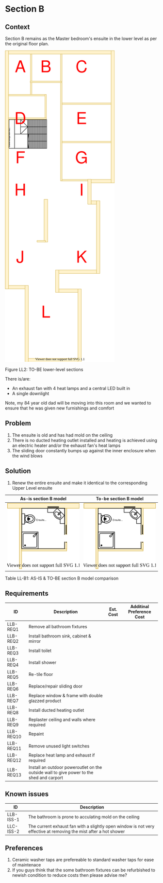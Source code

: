 # Section B

## Context
Section B remains as the Master bedroom's ensuite in the lower level as per the original floor plan.

![TO-BE lower-level diagram](Lower-Level-TO-BE-sections.svg)

Figure LL2: TO-BE lower-level sections

There is/are:
* An exhaust fan with 4 heat lamps and a central LED built in
* A single downlight  

Note, my 84 year old dad will be moving into this room and we wanted to ensure that he was given new furnishings and comfort

## Problem
1. The ensuite is old and has had mold on the ceiling
2. There is no ducted heating outlet installed and heating is achieved using an electric heater and/or the exhaust fan's heat lamps
3. The sliding door constantly bumps up against the inner enclosure when the wind blows

## Solution
1. Renew the entire ensuite and make it identical to the corresponding Upper Level ensuite

|As-is section B model| To-be section B model|
|---|---|
|![AS-IS lower-level section B diagram](Lower-Level-AS-IS-section-B.svg)|![TO-BE lower-level section B diagram](Lower-Level-TO-BE-section-B.svg)|

Table LL-B1: AS-IS & TO-BE section B model comparison

## Requirements
|ID|Description|Est. Cost|Additinal Preference Cost|
|---|---|---|---|
|LLB-REQ1|Remove all bathroom fixtures||
|LLB-REQ2|Install bathroom sink, cabinet & mirror||
|LLB-REQ3|Install toilet||
|LLB-REQ4|Install shower||
|LLB-REQ5|Re-tile floor||
|LLB-REQ6|Replace/repair sliding door||
|LLB-REQ7|Replace window & frame with double glazzed product||
|LLB-REQ8|Install ducted heating outlet||
|LLB-REQ9|Replaster ceiling and walls where required||
|LLB-REQ10|Repaint||
|LLB-REQ11|Remove unused light switches||
|LLB-REQ12|Replace heat lamp and exhaust if required||
|LLB-REQ13|Install an outdoor poweroutlet on the outside wall to give power to the shed and carport||

## Known issues
|ID|Description|
|---|---|
|LLB-ISS-1|The bathroom is prone to acculating mold on the ceiling|
|LLC-ISS-2|The current exhaust fan with a  slightly open window is not very effective at removing the mist after a hot shower 

## Preferences
1. Ceramic washer taps are prefereable to standard washer taps for ease of maintenace 
2. If you guys think that the some bathroom fixtures can be refurbished to newish condition to reduce costs then please advise me?
